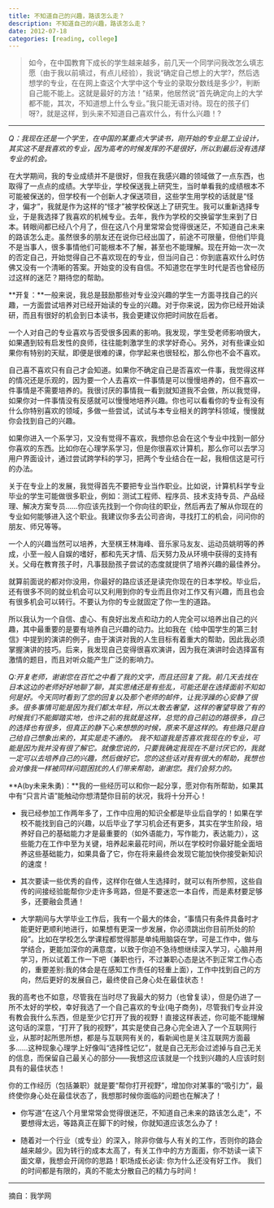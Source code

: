 ```yaml
---
title: 不知道自己的兴趣，路该怎么走？
description: 不知道自己的兴趣，路该怎么走？
date: 2012-07-18
categories: [reading, college]
---
```


> 如今，在中国教育下成长的学生越来越多，前几天一个同学问我改怎么填志愿（由于我以前填过，有点儿经验），我说“确定自己想上的大学?，然后选想学的专业，在在网上查这个大学中这个专业的录取分数线是多少?，判断自己能不能上。这就是最好的方法！”结果，他居然说“首先确定向上的大学都不能，其次，不知道想上什么专业。”我只能无语对待。现在的孩子们呀?，就是这样，到头来不知道自己喜欢什么，有什么兴趣！?

---

_Q：我现在还是一个学生，在中国的某重点大学读书，刚开始的专业是工业设计，其实这不是我喜欢的专业，因为高考的时候发挥的不是很好，所以到最后没有选择专业的机会。_

在大学期间，我的专业成绩并不是很好，但我在我感兴趣的领域做了一点东西，也取得了一点点的成绩。大学毕业，学校保送我上研究生，当时单看我的成绩根本不可能被保送的，但学校有一个创新人才保送项目，这些学生用学校的话就是“怪才，偏才”，我就是作为这样的“怪才”被学校保送上了研究生。我可以重新选择专业，于是我选择了我喜欢的机械专业。去年，我作为学校的交换留学生来到了日本。转眼间都已经八个月了，但在这八个月里常常会觉得很迷茫，不知道自己未来的路该怎么走。虽然很多的朋友还在说你已经出国了，前途不可限量，但他们毕竟不是当事人，很多事情他们可能根本不了解，甚至也不能理解。现在开始一次一次的否定自己，开始觉得自己不喜欢现在的专业，但当问自己：你到底喜欢什么时仿佛又没有一个清晰的答案。开始变的没有自信。不知道您在学生时代是否也曾经历过这样的迷茫？期待您的帮助。

**开复：**一般来说，我总是鼓励那些对专业没兴趣的学生一方面寻找自己的兴趣，一方面尝试培养对已经开始读的专业的兴趣。对于你来说，因为你已经开始读研，而且有很好的机会到日本读书，我会更建议你把时间放在后者。

一个人对自己的专业喜欢与否受很多因素的影响。我发现，学生受老师影响很大，如果遇到较有启发性的良师，往往能刺激学生的求学好奇心。另外，对有些课业如果你有特别的天赋，即便是很难的课，你学起来也很轻松，那么你也不会不喜欢。

自己喜不喜欢只有自己才会知道。如果你不确定自己是否喜欢一件事，我觉得这样的情况还是乐观的，因为要一个人去喜欢一件事情是可以慢慢培养的，但不喜欢一件事情是不需要培养的。我很讨厌的事情我一看到就知道我不会做，所以我觉得，如果你对一件事情没有反感就可以慢慢地培养兴趣。你也可以看看你的专业有没有什么你特别喜欢的领域，多做一些尝试，试试与本专业相关的跨学科领域，慢慢就你会找到自己的兴趣。

如果你进入一个系学习，又没有觉得不喜欢，我想你总会在这个专业中找到一部分你喜欢的东西。比如你在心理学系学习，但是你很喜欢计算机，那么你可以去学习用户界面设计，通过尝试跨学科的学习，把两个专业结合在一起，我相信这是可行的办法。

关于在专业上的发展，我觉得首先不要把专业当作职业。比如说，计算机科学专业毕业的学生可能做很多职业，例如：测试工程师、程序员、技术支持专员、产品经理、解决方案专员……你应该先找到一个你向往的职业，然后再去了解从你现在的专业如何能够进入这个职业。我建议你多去公司咨询，寻找打工的机会，问问你的朋友、师兄等等。

一个人的兴趣当然可以培养，大至棋王林海峰、音乐家马友友、运动员姚明等的养成，小至一般人自娱的嗜好，都和先天才情、后天努力及从环境中获得的支持有关。父母在教育孩子时，凡事鼓励孩子尝试的态度就提供了培养兴趣的最佳养分。

就算前面说的都对你没用，你最好的路应该还是读完你现在的日本学校。毕业后，还有很多不同的就业机会可以又利用到你的专业而且你对工作又有兴趣，而且也会有很多机会可以转行。不要认为你的专业就固定了你一生的道路。

所以我认为一个自信、虚心、有良好出发点和动力的人完全可以培养出自己的兴趣，其中最重要的是要有培养自己兴趣的动力。比如我在《给中国学生的第三封信》中提到的演讲的例子，由于演讲对我的人生目标有着重大的帮助，因此我必须掌握演讲的技巧。后来，我发现自己变得很喜欢演讲，因为我在演讲时会选择富有激情的题目，而且对听众能产生广泛的影响力。

_Q:开复老师，谢谢您在百忙之中看了我的文字，而且还回复了我。前几天去找在日本这边的老师好好地聊了聊，其实思绪还是有些乱，可能还是在选择面前不知如何是好。今天同时看到了您的回复以及那个老师的邮件，让我浮躁的心安静了很多。很多事情可能是因为我们都太年轻，所以太敢去奢望，这样的奢望导致了有的时候我们不能脚踏实地，也许之前的我就是这样，总觉的自己前边的路很多，自己的选择也有很多，但真正的静下心来想想的时候，原来不是这样的。有些路只是自己给自己想象出来的，其实是走不通的。 我不知道我是否喜欢我现在的专业，可能是因为我并没有很了解它。就像您说的，只要我确定我现在不是讨厌它的，我就一定可以去培养自己的兴趣，然后做好它。您的这些话对我有很大的帮助，我想也会对像我一样被同样问题困扰的人们带来帮助，谢谢您。我们会努力的。_

**A(by未来朱勇)：**我的一些经历可以和你一起分享，愿对你有所帮助，如果其中有“只言片语”能触动你想清楚你目前的状况，我将十分开心！

* 我已经参加工作两年多了，工作中应用的知识全都是毕业后自学的！如果在学校不能找到自己的兴趣，以后毕业了学习机会还有更多，其实在学生阶段，培养好自己的基础能力才是最重要的（如外语能力，写作能力，表达能力），这些能力在工作中至为关键，培养起来最花时间，所以在学校时你最好能全面培养这些基础能力，如果具备了它，你在将来最终会发现它能加快你接受新知识的速度！

* 其次要读一些优秀的自传，这样你在做人生选择时，就可以有所参照，这些自传的间接经验能帮你少走许多弯路，但是不要迷恋一本自传，而是素材要足够多，还要融会贯通！

* 大学期间与大学毕业工作后，我有一个最大的体会，“事情只有条件具备时才能更好更顺利地进行，如果想有更深一步发展，你必须跳出你目前所处的阶段”。比如在学校怎么学课程都觉得那是单纯用脑袋在学，可是工作中，做与学结合，更能加深你的满意度，以致于你迫不急待想继续深入学习，心脑并用学习，所以试着工作一下吧（兼职也行，不过兼职心态是达不到正常工作心态的，重要差别:我的体会是在感知工作责任的轻重上面），工作中找到自己的方向，然后更好的发展自己，最终使自己身心处在最佳状态！

我的高考也不如意，尽管我在当时尽了我最大的努力（也曾复读），但是仍进了一所不太好的学校，幸好我选了一个自己喜欢的专业(电子商务)，尽管我们专业并没有教会我什么东西，但是至少它打开了我的视野！直接这样表述，你可能不能理解这句话的深意，“打开了我的视野”，其实是使自己身心完全进入了一个互联网行业，从那时起所思所想，都是与互联网有关的，看新闻也是关注互联网方面最多……这种现象心理学上好像叫“选择性记忆”，就是自己无形会过滤掉与自己无关的信息，而保留自己最关心的部分——我想这应该就是一个找到兴趣的人应该时刻具有的最佳状态！

你的工作经历（包括兼职）就是要“帮你打开视野”，增加你对某事的“吸引力”，最终使你身心处在最佳状态了，我想那时候你面临的问题也在解决了！

* 你写道“在这八个月里常常会觉得很迷茫，不知道自己未来的路该怎么走”，不要想得太远，等路真正在脚下的时候，你就知道应该怎么办了！

* 随着对一个行业（或专业）的深入，除非你做与人有关的工作，否则你的路会越来越少。因为转行的成本太高了，有关工作中的方方面面，你不妨读一读下面文章，我想会开阔你的思路！职场成长必读: 你为什么还没有好工作。 我们的时间都是有限的，真的不能太分散自己的精力与时间！

---

摘自：我学网
